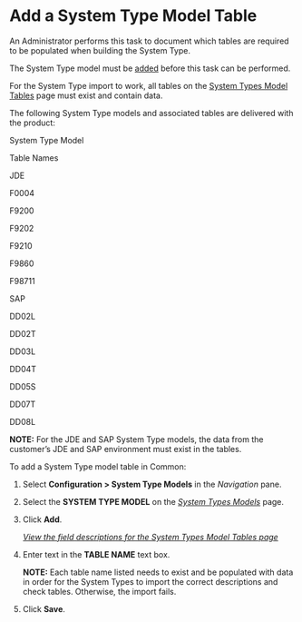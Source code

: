 # Add a System Type Model Table

An Administrator performs this task to document which tables are
required to be populated when building the System Type.

The System Type model must be [added](Add_a_New_System_Type_Model.htm)
before this task can be performed.

For the System Type import to work, all tables on the [System Types
Model Tables](../Page_Desc/System_Types_Model_Tables.htm) page must
exist and contain data.

The following System Type models and associated tables are delivered
with the product:

System Type Model

Table Names

JDE

F0004

F9200

F9202

F9210

F9860

F98711

SAP

DD02L

DD02T

DD03L

DD04T

DD05S

DD07T

DD08L

**NOTE:** For the JDE and SAP System Type models, the data from the
customer’s JDE and SAP environment must exist in the tables.

To add a System Type model table in Common:

1.  Select **Configuration \> System Type Models** in the *Navigation*
    pane.

2.  Select the **SYSTEM TYPE MODEL** on the *[System Types
    Models](../Page_Desc/System_Types_Models_H.htm)* page.

3.  Click **Add**.
    
    *[View the field descriptions for the System Types Model Tables
    page](../Page_Desc/System_Types_Model_Tables.htm)*

4.  Enter text in the **TABLE NAME** text box.
    
    **NOTE:** Each table name listed needs to exist and be populated
    with data in order for the System Types to import the correct
    descriptions and check tables. Otherwise, the import fails.

5.  Click **Save**.
